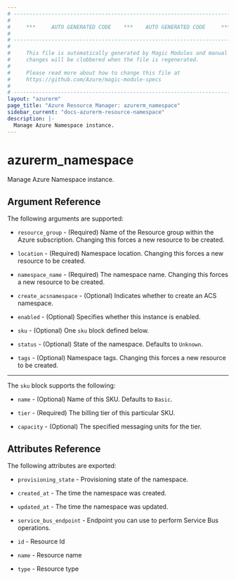 ```yaml
---
# ----------------------------------------------------------------------------
#
#     ***     AUTO GENERATED CODE    ***    AUTO GENERATED CODE     ***
#
# ----------------------------------------------------------------------------
#
#     This file is automatically generated by Magic Modules and manual
#     changes will be clobbered when the file is regenerated.
#
#     Please read more about how to change this file at
#     https://github.com/Azure/magic-module-specs
#
# ----------------------------------------------------------------------------
layout: "azurerm"
page_title: "Azure Resource Manager: azurerm_namespace"
sidebar_current: "docs-azurerm-resource-namespace"
description: |-
  Manage Azure Namespace instance.
---
```


# azurerm_namespace

Manage Azure Namespace instance.


## Argument Reference

The following arguments are supported:

* `resource_group` - (Required) Name of the Resource group within the Azure subscription. Changing this forces a new resource to be created.

* `location` - (Required) Namespace location. Changing this forces a new resource to be created.

* `namespace_name` - (Required) The namespace name. Changing this forces a new resource to be created.

* `create_acsnamespace` - (Optional) Indicates whether to create an ACS namespace.

* `enabled` - (Optional) Specifies whether this instance is enabled.

* `sku` - (Optional) One `sku` block defined below.

* `status` - (Optional) State of the namespace. Defaults to `Unknown`.

* `tags` - (Optional) Namespace tags. Changing this forces a new resource to be created.

---

The `sku` block supports the following:

* `name` - (Optional) Name of this SKU. Defaults to `Basic`.

* `tier` - (Required) The billing tier of this particular SKU.

* `capacity` - (Optional) The specified messaging units for the tier.

## Attributes Reference

The following attributes are exported:

* `provisioning_state` - Provisioning state of the namespace.

* `created_at` - The time the namespace was created.

* `updated_at` - The time the namespace was updated.

* `service_bus_endpoint` - Endpoint you can use to perform Service Bus operations.

* `id` - Resource Id

* `name` - Resource name

* `type` - Resource type
